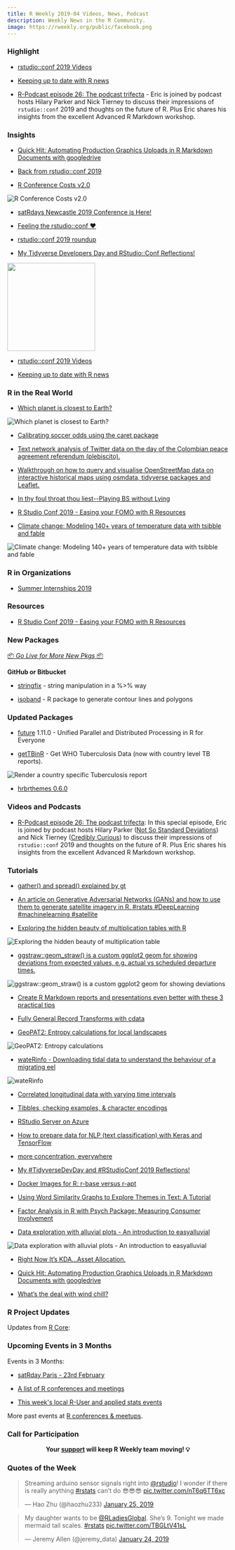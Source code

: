 ```yaml
---
title: R Weekly 2019-04 Videos, News, Podcast
description: Weekly News in the R Community.
image: https://rweekly.org/public/facebook.png
---
```



###  Highlight

+ [rstudio::conf 2019 Videos](https://resources.rstudio.com/rstudio-conf-2019)

+ [Keeping up to date with R news](https://masalmon.eu/2019/01/25/uptodate/)

+ [R-Podcast episode 26: The podcast trifecta](https://r-podcast.org/26) - Eric is joined by podcast hosts Hilary Parker and Nick Tierney to discuss their impressions of `rstudio::conf` 2019 and thoughts on the future of R.  Plus Eric shares his insights from the excellent Advanced R Markdown workshop.

### Insights

+ [Quick Hit: Automating Production Graphics Uploads in R Markdown Documents with googledrive](https://rud.is/b/2019/01/24/quick-hit-automating-production-graphics-uploads-in-r-markdown-documents-with-googledrive/)

+ [Back from rstudio::conf 2019](https://yihui.name/en/2019/01/rstudio-conf/)

+ [R Conference Costs v2.0](https://www.jumpingrivers.com/blog/r-conference-costs-v2-0/)

![R Conference Costs v2.0](https://raw.githubusercontent.com/rweekly/image/master/2019/conference_costs.jpg)

+ [satRdays Newcastle 2019 Conference is Here!](https://www.jumpingrivers.com/blog/satrdays-newcastle-2019-conference/)


+ [Feeling the rstudio::conf ❤️](https://juliasilge.com/blog/rstudio-conf-2019/)

+ [rstudio::conf 2019 roundup](https://www.mango-solutions.com/blog/rstudioconf-2019)

+ [My Tidyverse Developers Day and RStudio::Conf Reflections!](https://ryo-n7.github.io/2019-01-25-tidyversedevday-rstudioconf-reflections/)

<img src = "https://i.imgur.com/YSND5RZ.jpg" height = "200" />


+ [rstudio::conf 2019 Videos](https://resources.rstudio.com/rstudio-conf-2019)

+ [Keeping up to date with R news](https://masalmon.eu/2019/01/25/uptodate/)

### R in the Real World


+ [Which planet is closest to Earth?](https://flother.is/2019/which-planet-is-closest-to-earth/)

![Which planet is closest to Earth?](https://raw.githubusercontent.com/rweekly/image/master/2019/mercury-venus-mars_hu71ea7f907329fb627f401ee3f34bdd2c_184862_1216x0_resize_lanczos_2.png)

+ [Calibrating soccer odds using the caret package ](http://dm13450.github.io/2019/01/10/Odds-and-Winning.html)

+ [Text network analysis of Twitter data on the day of the Colombian peace agreement referendum (plebiscito).  ](https://juanitorduz.github.io/text-mining-networks-and-visualization-plebiscito-tweets/)

+ [Walkthrough on how to query and visualise OpenStreetMap data on interactive historical maps using osmdata, tidyverse packages and Leaflet.](https://mhermans.net/post/mapping-leuvense-gangen/)

+ [In thy foul throat thou liest--Playing BS without Lying](http://daranzolin.github.io/2019-01-19-bs-simulation/)

+ [R Studio Conf 2019 - Easing your FOMO with R Resources](https://www.littlemissdata.com/blog/rstudioconf2019)


+ [Climate change: Modeling 140+ years of temperature data with tsibble and fable](http://rethinking.rbind.io/2019/01/21/140-years/)

![Climate change: Modeling 140+ years of temperature data with tsibble and fable](https://raw.githubusercontent.com/rweekly/image/master/2019/fable2-1-140-year.png)

###  R in Organizations


+ [Summer Internships 2019](https://blog.rstudio.com/2019/01/18/summer-internships-2019/)



###  Resources

+ [R Studio Conf 2019 - Easing your FOMO with R Resources](https://www.littlemissdata.com/blog/rstudioconf2019)



###  New Packages

<p class="added-hostname"><a href="https://rweekly.org/live" target="_blank" class="externalLink">📦 <i>Go Live for More New Pkgs</i> 📦</a></p>

**GitHub or Bitbucket**

+ [stringfix](https://guillaumepressiat.github.io//blog/2019/01/stringfix) - string manipulation in a %>% way

+ [isoband](https://github.com/clauswilke/isoband) - R package to generate contour lines and polygons


### Updated Packages

* [future](https://cran.r-project.org/package=future) 1.11.0 - Unified Parallel and Distributed Processing in R for Everyone

* [getTBinR](https://www.samabbott.co.uk/post/gettbinr-5-7/) - Get WHO Tuberculosis Data (now with country level TB reports).

![Render a country specific Tuberculosis report](https://www.samabbott.co.uk/img/getTBinR/release-5-7.png)


+ [hrbrthemes 0.6.0](https://rud.is/b/2019/01/21/hrbrthemes-0-6-0-on-cran-other-in-development-package-news/)

###  Videos and Podcasts

+ [R-Podcast episode 26: The podcast trifecta](https://r-podcast.org/26): In this special episode, Eric is joined by podcast hosts Hilary Parker ([Not So Standard Deviations](http://nssdeviations.com/)) and Nick Tierney ([Credibly Curious](https://soundcloud.com/crediblycurious)) to discuss their impressions of `rstudio::conf` 2019 and thoughts on the future of R.  Plus Eric shares his insights from the excellent Advanced R Markdown workshop.

###  Tutorials


+ [gather() and spread() explained by gt](https://yutani.rbind.io/post/gather-and-spread-explained-by-gt/)


+ [An article on Generative Adversarial Networks (GANs) and how to use them to generate satellite imagery in R. #rstats #DeepLearning #machinelearning #satellite](https://appsilon.com/satellite-imagery-generation-with-gans/)

+ [Exploring the hidden beauty of multiplication tables with R](https://solmos.netlify.com/post/2018-11-06-multiplication-table/multiplication-table-with-r/)

![Exploring the hidden beauty of multiplication table](https://raw.githubusercontent.com/rweekly/image/master/2019/multiple_tables.png)


+ [ggstraw::geom_straw() is a custom ggplot2 geom for showing deviations from expected values, e.g. actual vs scheduled departure times.](https://nacnudus.github.io/duncangarmonsway/posts/2019-01-25-a-custom-ggplot2-geom-for-deviations/)

![ggstraw::geom_straw() is a custom ggplot2 geom for showing deviations](https://raw.githubusercontent.com/rweekly/image/master/2019/timetable-plot-ggplot2.png)

+ [Create R Markdown reports and presentations even better with these 3 practical tips](https://jozefhajnala.gitlab.io/r/r909-rmarkdown-tips/)

+ [Fully General Record Transforms with cdata](http://www.win-vector.com/blog/2019/01/fully-general-record-transforms-with-cdata/)



+ [GeoPAT2: Entropy calculations for local landscapes](https://nowosad.github.io/post/geopat-2-ent/)

![GeoPAT2: Entropy calculations](https://raw.githubusercontent.com/rweekly/image/master/2019/geopat.png)

+ [wateRinfo - Downloading tidal data to understand the behaviour of a migrating eel](https://ropensci.org/blog/2019/01/22/waterinfo-tidal-eel/)

![wateRinfo](https://raw.githubusercontent.com/rweekly/image/master/2019/waterinfo.png)

+ [Correlated longitudinal data with varying time intervals](https://www.rdatagen.net/post/correlated-longitudinal-data-with-varying-time-intervals/)

+ [Tibbles, checking examples, & character encodings](https://www.fromthebottomoftheheap.net/2019/01/22/using-tibbles-and-example-checking/)

+ [RStudio Server on Azure](https://blog.revolutionanalytics.com/2019/01/rstudio-server-on-azure.html)

+ [How to prepare data for NLP (text classification) with Keras and TensorFlow](https://shirinsplayground.netlify.com/2019/01/text_classification_keras_data_prep/)


+ [more concentration, everywhere](https://xianblog.wordpress.com/2019/01/25/more-concentration-everywhere/)

+ [My #TidyverseDevDay and #RStudioConf 2019 Reflections!](http://Ryo-N7.github.io/2019-01-25-tidyversedevday-rstudioconf-reflections/)


+ [Docker Images for R: r-base versus r-apt](https://datawookie.netlify.com/blog/2019/01/docker-images-for-r-r-base-versus-r-apt/)


+ [Using Word Similarity Graphs to Explore Themes in Text: A Tutorial](https://www.markhw.com/blog/word-similarity-graphs)

+ [Factor Analysis in R with Psych Package: Measuring Consumer Involvement](https://lucidmanager.org/measuring-consumer-involvement/)


+ [Data exploration with alluvial plots - An introduction to easyalluvial](https://www.datisticsblog.com/2018/10/intro_easyalluvial/)

![Data exploration with alluvial plots - An introduction to easyalluvial](https://raw.githubusercontent.com/rweekly/image/master/2019/easyallu.png)

+ [Right Now It’s KDA…Asset Allocation.](https://quantstrattrader.wordpress.com/2019/01/24/right-now-its-kda-asset-allocation/)

+ [Quick Hit: Automating Production Graphics Uploads in R Markdown Documents with googledrive](https://rud.is/b/2019/01/24/quick-hit-automating-production-graphics-uploads-in-r-markdown-documents-with-googledrive/)

+ [What’s the deal with wind chill?](http://www.decisionsciencenews.com/2019/01/22/whats-the-deal-with-wind-chill/)



<!--<div class="post-more-begi
n"></div><div class="post-more-end"></div>-->

###  R Project Updates

Updates from [R Core](http://developer.r-project.org/blosxom.cgi/R-devel/NEWS):


###  Upcoming Events in 3 Months

Events in 3 Months:

+ [satRday Paris - 23rd February](https://paris2019.satrdays.org/)

+ [A list of R conferences and meetings](https://jumpingrivers.github.io/meetingsR/events.html)

+ [This week's local R-User and applied stats events](https://community.rstudio.com/c/irl)

More past events at [R conferences & meetups](https://conf.rweekly.org).


###  Call for Participation

<p class="hide-support added-hostname support-rweekly" style="text-align: center;font-weight: bold;">Your <a class="non-visited externalLink" href="https://www.patreon.com/rweekly" onclick="pas(this)">support</a> will keep R Weekly team moving! 💡</p>

###  Quotes of the Week

<blockquote class="twitter-tweet" data-lang="en"><p lang="en" dir="ltr">Streaming arduino sensor signals right into <a href="https://twitter.com/rstudio?ref_src=twsrc%5Etfw">@rstudio</a>! I wonder if there is really anything <a href="https://twitter.com/hashtag/rstats?src=hash&amp;ref_src=twsrc%5Etfw">#rstats</a> can’t do 😎😎😎 <a href="https://t.co/nT6q6TT6xc">pic.twitter.com/nT6q6TT6xc</a></p>&mdash; Hao Zhu (@haozhu233) <a href="https://twitter.com/haozhu233/status/1088851449096880128?ref_src=twsrc%5Etfw">January 25, 2019</a></blockquote>
<script async src="https://platform.twitter.com/widgets.js" charset="utf-8"></script>

<blockquote class="twitter-tweet" data-lang="en"><p lang="en" dir="ltr">My daughter wants to be <a href="https://twitter.com/RLadiesGlobal?ref_src=twsrc%5Etfw">@RLadiesGlobal</a>. She’s 9. Tonight we made mermaid tail scales. <a href="https://twitter.com/hashtag/rstats?src=hash&amp;ref_src=twsrc%5Etfw">#rstats</a> <a href="https://t.co/TBGLtV41sL">pic.twitter.com/TBGLtV41sL</a></p>&mdash; Jeremy Allen (@jeremy_data) <a href="https://twitter.com/jeremy_data/status/1088254525197103104?ref_src=twsrc%5Etfw">January 24, 2019</a></blockquote>
<script async src="https://platform.twitter.com/widgets.js" charset="utf-8"></script>
